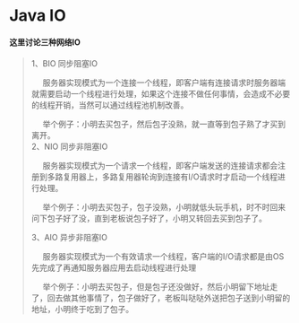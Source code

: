 <h1>Java IO</h1>

<h4>这里讨论三种网络IO</h4>

<blockquote>
  <p>1、BIO 同步阻塞IO <br>
         <p>&nbsp;&nbsp;&nbsp;&nbsp;&nbsp;服务器实现模式为一个连接一个线程，即客户端有连接请求时服务器端就需要启动一个线程进行处理，如果这个连接不做任何事情，会造成不必要的线程开销，当然可以通过线程池机制改善。</p>
         &nbsp;&nbsp;&nbsp;&nbsp;&nbsp;举个例子：小明去买包子，然后包子没熟，就一直等到包子熟了才买到离开。
     <br/>
  2、NIO 同步非阻塞IO</p>
  
  <p>&nbsp;&nbsp;&nbsp;&nbsp;&nbsp;服务器实现模式为一个请求一个线程，即客户端发送的连接请求都会注册到多路复用器上，多路复用器轮询到连接有I/O请求时才启动一个线程进行处理。</p>
  
  <p>&nbsp;&nbsp;&nbsp;&nbsp;&nbsp;举个例子：小明去买包子，包子没熟，小明就低头玩手机，时不时回来问下包子好了没，直到老板说包子好了，小明又转回去买到包子了。</p>
  
  <p>3、AIO  异步非阻塞IO</p>
  
  <p>&nbsp;&nbsp;&nbsp;&nbsp;&nbsp;服务器实现模式为一个有效请求一个线程，客户端的I/O请求都是由OS先完成了再通知服务器应用去启动线程进行处理</p>
  
  <p>&nbsp;&nbsp;&nbsp;&nbsp;&nbsp;举个例子：小明去买包子，但是包子还没做好，然后小明留下地址走了，回去做其他事情了，包子做好了，老板叫哒哒外送把包子送到小明留的地址，小明终于吃到了包子。</p>
</blockquote>